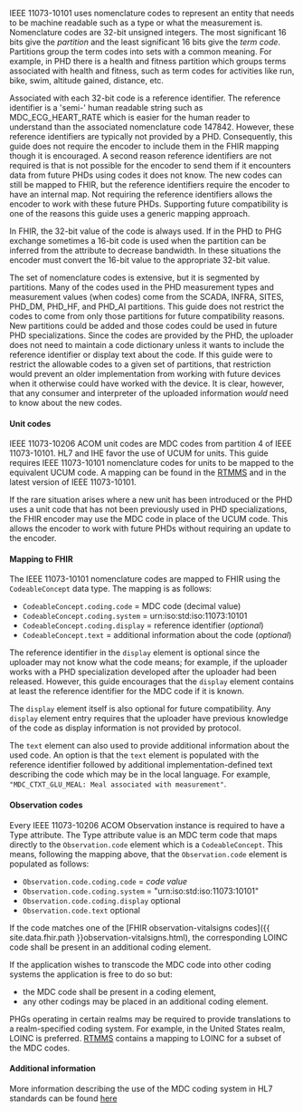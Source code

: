 IEEE 11073-10101 uses nomenclature codes to represent an entity that needs to be machine readable such as a type or what the measurement is. Nomenclature codes are 32-bit unsigned integers. The most significant 16 bits give the *partition* and the least significant 16 bits give the *term code*. Partitions group the term codes into sets with a common meaning. For example, in PHD there is a health and fitness partition which groups terms associated with health and fitness, such as term codes for activities like run, bike, swim, altitude gained, distance, etc.

Associated with each 32-bit code is a reference identifier. The reference identifier is a 'semi-' human readable string such as MDC_ECG_HEART_RATE which is easier for the human reader to understand than the associated nomenclature code 147842. However, these reference identifiers are typically not provided by a PHD. Consequently, this guide does not require the encoder to include them in the FHIR mapping though it is encouraged. A second reason reference identifiers are not required is that is not possible for the encoder to send them if it encounters data from future PHDs using codes it does not know. The new codes can still be mapped to FHIR, but the reference identifiers require the encoder to have an internal map. Not requiring the reference identifiers allows the encoder to work with these future PHDs. Supporting future compatibility is one of the reasons this guide uses a generic mapping approach.

In FHIR, the 32-bit value of the code is always used. If in the PHD to PHG exchange sometimes a 16-bit code is used when the partition can be inferred from the attribute to decrease bandwidth. In these situations the encoder must convert the 16-bit value to the appropriate 32-bit value.

The set of nomenclature codes is extensive, but it is segmented by partitions. Many of the codes used in the PHD measurement types and measurement values (when codes) come from the SCADA, INFRA, SITES, PHD_DM, PHD_HF, and PHD_AI partitions. This guide does not restrict the codes to come from only those partitions for future compatibility reasons. New partitions could be added and those codes could be used in future PHD specializations. Since the codes are provided by the PHD, the uploader does not need to maintain a code dictionary unless it wants to include the reference identifier or display text about the code. If this guide were to restrict the allowable codes to a given set of partitions, that restriction would prevent an older implementation from working with future devices when it otherwise could have worked with the device. It is clear, however, that any consumer and interpreter of the uploaded information *would* need to know about the new codes.

#### Unit codes
IEEE 11073-10206 ACOM unit codes are MDC codes from partition 4 of IEEE 11073-10101. HL7 and IHE favor the use of UCUM for units. This guide requires IEEE 11073-10101 nomenclature codes for units to be mapped to the equivalent UCUM code. A mapping can be found in the [RTMMS](https://rtmms.nist.gov/) and in the latest version of IEEE 11073-10101. 

If the rare situation arises where a new unit has been introduced or the PHD uses a unit code that has not been previously used in PHD specializations, the FHIR encoder may use the MDC code in place of the UCUM code. This allows the encoder to work with future PHDs without requiring an update to the encoder.

#### Mapping to FHIR
The IEEE 11073-10101 nomenclature codes are mapped to FHIR using the `CodeableConcept` data type. The mapping is as follows:
 - `CodeableConcept.coding.code` = MDC code (decimal value)
 - `CodeableConcept.coding.system` = urn:iso:std:iso:11073:10101
 - `CodeableConcept.coding.display` = reference identifier (*optional*)
 - `CodeableConcept.text` = additional information about the code (*optional*)

The reference identifier in the `display` element is optional since the uploader may not know what the code means; for example, if the uploader works with a PHD specialization developed after the uploader had been released. However, this guide encourages that the `display` element contains at least the reference identifier for the MDC code if it is known.

The `display` element itself is also optional for future compatibility. Any `display` element entry requires that the uploader have previous knowledge of the code as display information is not provided by protocol.

The `text` element can also used to provide additional information about the used code.  An option is that the `text` element is populated with the reference identifier followed by additional implementation-defined text describing the code which may be in the local language. For example, `"MDC_CTXT_GLU_MEAL: Meal associated with measurement"`.

#### Observation codes
Every IEEE 11073-10206 ACOM Observation instance is required to have a Type attribute. The Type attribute value is an MDC term code that maps directly to the `Observation.code` element which is a `CodeableConcept`. 
This means, following the mapping above, that the `Observation.code` element is populated as follows:
  * `Observation.code.coding.code` = *code value*
  * `Observation.code.coding.system` = "urn:iso:std:iso:11073:10101"
  * `Observation.code.coding.display` optional
  * `Observation.code.text` optional

If the code matches one of the [FHIR observation-vitalsigns codes]({{ site.data.fhir.path }}observation-vitalsigns.html), the corresponding LOINC code shall be present in an additional coding element.

If the application wishes to transcode the MDC code into other coding systems the application is free to do so but:
  * the MDC code shall be present in a coding element,
  * any other codings may be placed in an additional coding element.

PHGs operating in certain realms may be required to provide translations to a realm-specified coding system. For example, in the United States realm, LOINC is preferred. [RTMMS](https://rtmms.nist.gov/) contains a mapping to LOINC for a subset of the MDC codes.

#### Additional information
More information describing the use of the MDC coding system in HL7 standards can be found [here](https://terminology.hl7.org/MDC.html)

